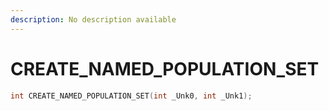 ```yaml
---
description: No description available 
---
```


# CREATE_NAMED_POPULATION_SET

```cpp
int CREATE_NAMED_POPULATION_SET(int _Unk0, int _Unk1);
```